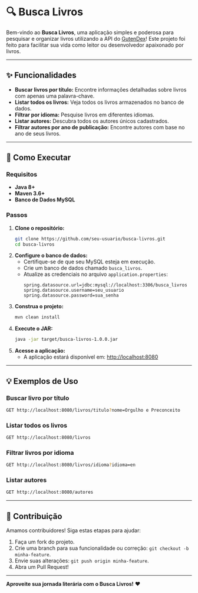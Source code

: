 # 🔍 Busca Livros

Bem-vindo ao **Busca Livros**, uma aplicação simples e poderosa para pesquisar e organizar livros utilizando a API do [GutenDex](https://gutendex.com/)! Este projeto foi feito para facilitar sua vida como leitor ou desenvolvedor apaixonado por livros.

---

## ✨ Funcionalidades
- **Buscar livros por título:** Encontre informações detalhadas sobre livros com apenas uma palavra-chave.
- **Listar todos os livros:** Veja todos os livros armazenados no banco de dados.
- **Filtrar por idioma:** Pesquise livros em diferentes idiomas.
- **Listar autores:** Descubra todos os autores únicos cadastrados.
- **Filtrar autores por ano de publicação:** Encontre autores com base no ano de seus livros.

---

## 🚀 Como Executar

### Requisitos
- **Java 8+**
- **Maven 3.6+**
- **Banco de Dados MySQL**

### Passos
1. **Clone o repositório:**
   ```bash
   git clone https://github.com/seu-usuario/busca-livros.git
   cd busca-livros
   ```
2. **Configure o banco de dados:**
    - Certifique-se de que seu MySQL esteja em execução.
    - Crie um banco de dados chamado `busca_livros`.
    - Atualize as credenciais no arquivo `application.properties`:
      ```properties
      spring.datasource.url=jdbc:mysql://localhost:3306/busca_livros
      spring.datasource.username=seu_usuario
      spring.datasource.password=sua_senha
      ```
3. **Construa o projeto:**
   ```bash
   mvn clean install
   ```
4. **Execute o JAR:**
   ```bash
   java -jar target/busca-livros-1.0.0.jar
   ```
5. **Acesse a aplicação:**
    - A aplicação estará disponível em: [http://localhost:8080](http://localhost:8080)

---

## 💡 Exemplos de Uso
### Buscar livro por título
```bash
GET http://localhost:8080/livros/titulo?nome=Orgulho e Preconceito
```
### Listar todos os livros
```bash
GET http://localhost:8080/livros
```
### Filtrar livros por idioma
```bash
GET http://localhost:8080/livros/idioma?idioma=en
```
### Listar autores
```bash
GET http://localhost:8080/autores
```

---

## 🎨 Contribuição
Amamos contribuidores! Siga estas etapas para ajudar:
1. Faça um fork do projeto.
2. Crie uma branch para sua funcionalidade ou correção: `git checkout -b minha-feature`.
3. Envie suas alterações: `git push origin minha-feature`.
4. Abra um Pull Request!

---

**Aproveite sua jornada literária com o Busca Livros!** ❤️
